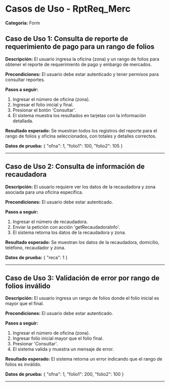 # Casos de Uso - RptReq_Merc

**Categoría:** Form

## Caso de Uso 1: Consulta de reporte de requerimiento de pago para un rango de folios

**Descripción:** El usuario ingresa la oficina (zona) y un rango de folios para obtener el reporte de requerimiento de pago y embargo de mercados.

**Precondiciones:**
El usuario debe estar autenticado y tener permisos para consultar reportes.

**Pasos a seguir:**
1. Ingresar el número de oficina (zona).
2. Ingresar el folio inicial y final.
3. Presionar el botón 'Consultar'.
4. El sistema muestra los resultados en tarjetas con la información detallada.

**Resultado esperado:**
Se muestran todos los registros del reporte para el rango de folios y oficina seleccionados, con totales y detalles correctos.

**Datos de prueba:**
{ "ofna": 1, "folio1": 100, "folio2": 105 }

---

## Caso de Uso 2: Consulta de información de recaudadora

**Descripción:** El usuario requiere ver los datos de la recaudadora y zona asociada para una oficina específica.

**Precondiciones:**
El usuario debe estar autenticado.

**Pasos a seguir:**
1. Ingresar el número de recaudadora.
2. Enviar la petición con acción 'getRecaudadoraInfo'.
3. El sistema retorna los datos de la recaudadora y zona.

**Resultado esperado:**
Se muestran los datos de la recaudadora, domicilio, teléfono, recaudador y zona.

**Datos de prueba:**
{ "reca": 1 }

---

## Caso de Uso 3: Validación de error por rango de folios inválido

**Descripción:** El usuario ingresa un rango de folios donde el folio inicial es mayor que el final.

**Precondiciones:**
El usuario debe estar autenticado.

**Pasos a seguir:**
1. Ingresar el número de oficina (zona).
2. Ingresar folio inicial mayor que el folio final.
3. Presionar 'Consultar'.
4. El sistema valida y muestra un mensaje de error.

**Resultado esperado:**
El sistema retorna un error indicando que el rango de folios es inválido.

**Datos de prueba:**
{ "ofna": 1, "folio1": 200, "folio2": 100 }

---

